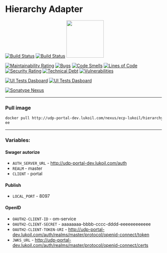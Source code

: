# Hierarchy Adapter
[![Build Status](http://udp-portal-dev.lukoil.com/jenkins/buildStatus/icon?job=hierarchy-adapter%2Fdev&subject=Hierarchy%20Adapter%20(dev))](http://udp-portal-dev.lukoil.com/jenkins/job/hierarchy-adapter/job/dev/)
[![Build Status](http://udp-portal-dev.lukoil.com/jenkins/buildStatus/icon?job=hierarchy-adapter%2Fdmaster&subject=Hierarchy%20Adapter%20(master))](http://udp-portal-dev.lukoil.com/jenkins/job/hierarchy-adapter/job/master/)
[<img src="https://wiki.jenkins.io/download/attachments/2916393/logo-title.png"  width="120">](http://udp-portal-dev.lukoil.com/jenkins/job/hierarchy-adapter)

[![Maintainability Rating](http://udp-portal-dev.lukoil.com/sonarqube/api/project_badges/measure?project=hierarchy-adapter&metric=sqale_rating)](http://udp-portal-dev.lukoil.com/sonarqube/dashboard?id=hierarchy-adapter)
[![Bugs](http://udp-portal-dev.lukoil.com/sonarqube/api/project_badges/measure?project=hierarchy-adapter&metric=bugs)](http://udp-portal-dev.lukoil.com/sonarqube/dashboard?id=hierarchy-adapter)
[![Code Smells](http://udp-portal-dev.lukoil.com/sonarqube/api/project_badges/measure?project=hierarchy-adapter&metric=code_smells)](http://udp-portal-dev.lukoil.com/sonarqube/dashboard?id=hierarchy-adapter)
[![Lines of Code](http://udp-portal-dev.lukoil.com/sonarqube/api/project_badges/measure?project=hierarchy-adapter&metric=ncloc)](http://udp-portal-dev.lukoil.com/sonarqube/dashboard?id=hierarchy-adapter)
[![Security Rating](http://udp-portal-dev.lukoil.com/sonarqube/api/project_badges/measure?project=hierarchy-adapter&metric=security_rating)](http://udp-portal-dev.lukoil.com/sonarqube/dashboard?id=hierarchy-adapter)
[![Technical Debt](http://udp-portal-dev.lukoil.com/sonarqube/api/project_badges/measure?project=hierarchy-adapter&metric=sqale_index)](http://udp-portal-dev.lukoil.com/sonarqube/dashboard?id=hierarchy-adapter)
[![Vulnerabilities](http://udp-portal-dev.lukoil.com/sonarqube/api/project_badges/measure?project=hierarchy-adapter&metric=vulnerabilities)](http://udp-portal-dev.lukoil.com/sonarqube/dashboard?id=hierarchy-adapter)


[![UI Tests Dasboard](https://img.shields.io/badge/selenoid-UI%20Tests%20Dasboard-informational)](http://104.46.49.208:8080/#/)
[![UI Tests Dasboard](https://img.shields.io/badge/selenoid-stats-inactive)](http://udp-portal-dev.lukoil.com/selenoid/status)

[![Sonatype Nexus](https://img.shields.io/badge/nexus-dev-green)](http://udp-portal-dev.lukoil.com/nexus/#browse/browse:docker-hosted:v2%2Fecp-lukoil%2Fhierarchy-adapter%2Ftags%2Fdev)

---
### Pull image
 
```bash
docker pull http://udp-portal-dev.lukoil.com/nexus/ecp-lukoil/hierarchy-adapter:dev
ее
```

---
### Variables:
 
#### Swager autorize
* `AUTH_SERVER_URL` - http://udp-portal-dev.lukoil.com/auth
* `REALM` - master
* `CLIENT` - portal

#### Publish
* `LOCAL_PORT` - 8097

#### OpenID
* `OAUTH2-CLIENT-ID` - om-service
* `OAUTH2-CLIENT-SECRET` - aaaaaaaa-bbbb-cccc-dddd-eeeeeeeeeeee
* `OAUTH2-CLIENT-TOKEN-URI` - http://udp-portal-dev.lukoil.com/auth/realms/master/protocol/openid-connect/token
* `JWKS_URL` - http://udp-portal-dev.lukoil.com/auth/realms/master/protocol/openid-connect/certs
